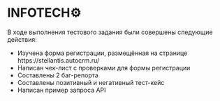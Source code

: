 # INFOTECH⚙️

В ходе выполнения тестового задания были совершены следующие действия:
<ul>
<li>  Изучена форма регистрации, размещённая на странице https://stellantis.autocrm.ru/  </li> 
<li>  Написан чек-лист с проверками для формы регистрации  </li> 
<li>  Составлены 2 баг-репорта  </li> 
<li>  Составлены позитивный и негативный тест-кейс  </li> 
<li>  Написан пример запроса API  </li> 
</ul>
